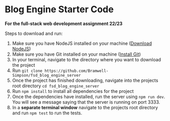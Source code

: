 # Blog Engine Starter Code

**For the full-stack web development assignment 22/23**

Steps to download and run:
1. Make sure you have NodeJS installed on your machine ([Download NodeJS](https://nodejs.org/en/download/))
2. Make sure you have Git installed on your machine ([Install Git](https://git-scm.com/book/en/v2/Getting-Started-Installing-Git))
2. In your terminal, navigate to the directory where you want to download the project
3. Run `git clone https://github.com/Bramwell-Simpson/fsd_blog_engine_server`
4. Once the project has finished downloading, navigate into the projects root directory `cd fsd_blog_engine_server`
5. Run `npm install` to install all dependencies for the project
6. Once the dependencies have installed, run the server using `npm run dev`. You will see a message saying that the server is running on port 3333.
7. In a **separate terminal window** navigate to the projects root directory and run `npm test` to run the tests.